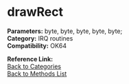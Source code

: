 # drawRect

**Parameters:** byte, byte, byte, byte, byte;  
**Category:** IRQ routines  
**Compatibility:** OK64  

**Reference Link:**  
[Back to Categories](../categories/irq_routines.md)  
[Back to Methods List](../../SUMMARY.md)
